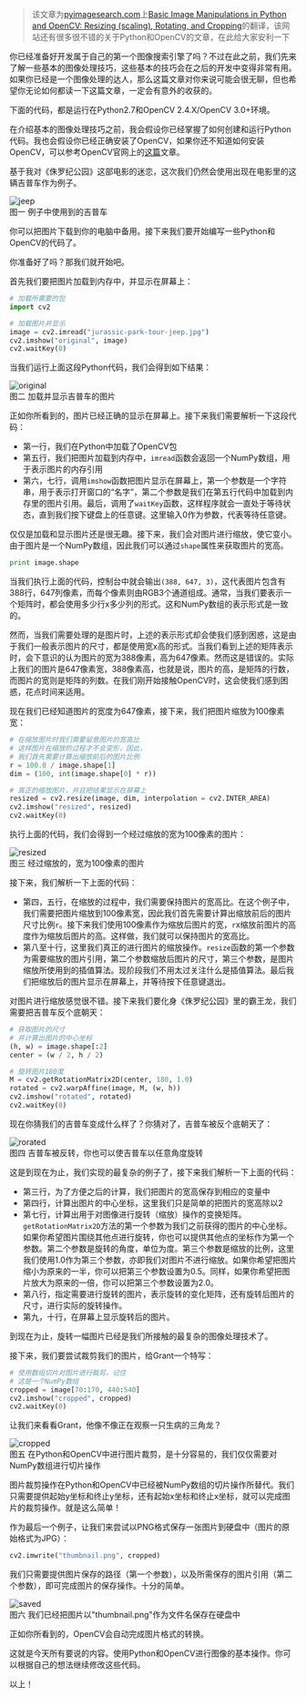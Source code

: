 > 该文章为[pyimagesearch.com](http://www.pyimagesearch.com)上[Basic Image Manipulations in Python and OpenCV: Resizing (scaling), Rotating, and Cropping](http://www.pyimagesearch.com/2014/01/20/basic-image-manipulations-in-python-and-opencv-resizing-scaling-rotating-and-cropping/)的翻译，该网站还有很多很不错的关于Python和OpenCV的文章，在此给大家安利一下

你已经准备好开发属于自己的第一个图像搜索引擎了吗？不过在此之前，我们先来了解一些基本的图像处理技巧，这些基本的技巧会在之后的开发中变得非常有用。如果你已经是一个图像处理的达人，那么这篇文章对你来说可能会很无聊，但也希望你无论如何都读一下这篇文章，一定会有意外的收获的。

下面的代码，都是运行在Python2.7和OpenCV 2.4.X/OpenCV 3.0+环境。

在介绍基本的图像处理技巧之前，我会假设你已经掌握了如何创建和运行Python代码。我也会假设你已经正确安装了OpenCV，如果你还不知道如何安装OpenCV，可以参考OpenCV官网上的[这篇](http://opencv.org/quickstart.html)文章。

基于我对《侏罗纪公园》这部电影的迷恋，这次我们仍然会使用出现在电影里的这辆吉普车作为例子。

![jeep](./jurassic-park-tour-jeep.jpg)<br>
图一 例子中使用到的吉普车

你可以把图片下载到你的电脑中备用。接下来我们要开始编写一些Python和OpenCV的代码了。

你准备好了吗？那我们就开始吧。

首先我们要把图片加载到内存中，并显示在屏幕上：

```python
# 加载所需要的包
import cv2

# 加载图片并显示
image = cv2.imread("jurassic-park-tour-jeep.jpg")
cv2.imshow("original", image)
cv2.waitKey(0)
```

当我们运行上面这段Python代码，我们会得到如下结果：

![original](basic-original.png)<br>
图二 加载并显示吉普车的图片

正如你所看到的，图片已经正确的显示在屏幕上。接下来我们需要解析一下这段代码：

* 第一行，我们在Python中加载了OpenCV包
* 第五行，我们把图片加载到内存中，`imread`函数会返回一个NumPy数组，用于表示图片的内存引用
* 第六，七行，调用`imshow`函数把图片显示在屏幕上，第一个参数是一个字符串，用于表示打开窗口的“名字”，第二个参数是我们在第五行代码中加载到内存里的图片引用。最后，调用了`waitKey`函数，这样程序就会一直处于等待状态，直到我们按下键盘上的任意键。这里输入0作为参数，代表等待任意键。

仅仅是加载和显示图片还是很无趣。接下来，我们会对图片进行缩放，使它变小。由于图片是一个NumPy数组，因此我们可以通过`shape`属性来获取图片的宽高。

```python
print image.shape
```

当我们执行上面的代码，控制台中就会输出`(388, 647, 3)`，这代表图片包含有388行，647列像素，而每个像素则由RGB3个通道组成。通常，当我们要表示一个矩阵时，都会使用多少行x多少列的形式。这和NumPy数组的表示形式是一致的。

然而，当我们需要处理的是图片时，上述的表示形式却会使我们感到困惑，这是由于我们一般表示图片的尺寸，都是使用宽x高的形式。当我们看到上述的矩阵表示时，会下意识的认为图片的宽为388像素，高为647像素。然而这是错误的。实际上我们的图片是647像素宽，388像素高，也就是说，图片的高，是矩阵的行数，而图片的宽则是矩阵的列数。在我们刚开始接触OpenCV时，这会使我们感到困惑，花点时间来适用。

现在我们已经知道图片的宽度为647像素，接下来，我们把图片缩放为100像素宽：

```python
# 在缩放图片时我们需要留意图片的宽高比
# 这样图片在缩放的过程才不会变形，因此，
# 我们首先需要计算出缩放前后的图片比例
r = 100.0 / image.shape[1]
dim = (100, int(image.shape[0] * r))

# 真正的缩放图片，并且把结果显示在屏幕上
resized = cv2.resize(image, dim, interpolation = cv2.INTER_AREA)
cv2.imshow("resized", resized)
cv2.waitKey(0)
```

执行上面的代码，我们会得到一个经过缩放的宽为100像素的图片：

![resized](./basic-resized.png)<br>
图三 经过缩放的，宽为100像素的图片

接下来，我们解析一下上面的代码：

* 第四，五行，在缩放的过程中，我们需要保持图片的宽高比。在这个例子中，我们需要把图片缩放到100像素宽，因此我们首先需要计算出缩放前后的图片尺寸比例`r`。接下来我们使用100像素作为缩放后图片的宽，`r`x缩放前图片的高度作为缩放后图片的高。这样做，我们就可以保持图片的宽高比。
* 第八至十行，这里我们真正的进行图片的缩放操作。`resize`函数的第一个参数为需要缩放的图片引用，第二个参数缩放后图片的尺寸，第三个参数，是图片缩放所使用到的插值算法。现阶段我们不用太过关注什么是插值算法。最后我们把缩放后的图片显示在屏幕上，并等待按下任意键退出。

对图片进行缩放感觉很不错。接下来我们要化身《侏罗纪公园》里的霸王龙，我们需要把吉普车反个底朝天：

```python
# 获取图片的尺寸
# 并计算出图片的中心坐标
(h, w) = image.shape[:2]
center = (w / 2, h / 2)

# 旋转图片180度
M = cv2.getRotationMatrix2D(center, 180, 1.0)
rotated = cv2.warpAffine(image, M, (w, h))
cv2.imshow("rotated", rotated)
cv2.waitKey(0)
```

现在你猜我们的吉普车变成什么样了？你猜对了，吉普车被反个底朝天了：

![rorated](./basic-rotated.png)<br>
图四 吉普车被反转，你也可以使吉普车以任意角度旋转

这是到现在为止，我们实现的最复杂的例子了，接下来我们解析一下上面的代码：

* 第三行，为了方便之后的计算，我们把图片的宽高保存到相应的变量中
* 第四行，计算出图片的中心坐标，这里我们只是简单的把图片的宽高除以2
* 第七行，计算出用于对图像进行旋转（缩放）操作的变换矩阵。`getRotationMatrix2D`方法的第一个参数为我们之前获得的图片的中心坐标。如果你希望图片围绕其他点进行旋转，你也可以提供其他点的坐标作为第一个参数。第二个参数是旋转的角度，单位为度。第三个参数是缩放的比例，这里我们使用1.0作为第三个参数，亦即我们对图片不进行缩放。如果你希望把图片缩小为原来的一半，你可以把第三个参数设置为0.5。同样，如果你希望把图片放大为原来的一倍，你可以把第三个参数设置为2.0。
* 第八行，指定需要进行旋转的图片，表示旋转的变化矩阵，还有旋转后图片的尺寸，进行实际的旋转操作。
* 第九，十行，在屏幕上显示旋转后的图片。

到现在为止，旋转一幅图片已经是我们所接触的最复杂的图像处理技术了。

接下来，我们要尝试裁剪我们的图片，给Grant一个特写：

```python
# 使用数组切片对图片进行裁剪，记住
# 这是一个NumPy数组
cropped = image[70:170, 440:540]
cv2.imshow("cropped", cropped)
cv2.waitKey(0)
```

让我们来看看Grant，他像不像正在观察一只生病的三角龙？

![cropped](./basic-cropped.png)<br />
图五 在Python和OpenCV中进行图片裁剪，是十分容易的，我们仅仅需要对NumPy数组进行切片操作

图片裁剪操作在Python和OpenCV中已经被NumPy数组的切片操作所替代。我们只需要提供起始y坐标和终止y坐标，还有起始x坐标和终止x坐标，就可以完成图片的裁剪操作。就是这么简单！

作为最后一个例子，让我们来尝试以PNG格式保存一张图片到硬盘中（图片的原始格式为JPG）：

```python
cv2.imwrite("thumbnail.png", cropped)
```

我们只需要提供图片保存的路径（第一个参数），以及所需保存的图片引用（第二个参数），即可完成图片的保存操作。十分的简单。

![saved](./basic-saved.png)<br />
图六 我们已经把图片以"thumbnail.png"作为文件名保存在硬盘中

正如你所看到的，OpenCV会自动完成图片格式的转换。

这就是今天所有要说的内容。使用Python和OpenCV进行图像的基本操作。你可以根据自己的想法继续修改这些代码。

以上！